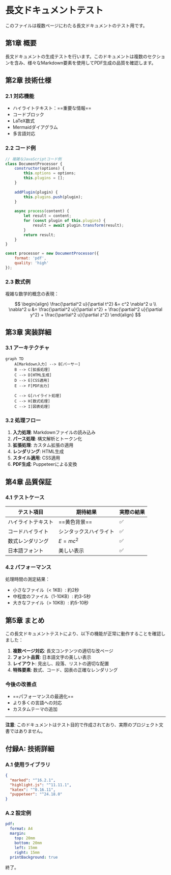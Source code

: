 # 長文ドキュメントテスト

このファイルは複数ページにわたる長文ドキュメントのテスト用です。

## 第1章 概要

長文ドキュメントの生成テストを行います。このドキュメントは複数のセクションを含み、様々なMarkdown要素を使用してPDF生成の品質を確認します。

## 第2章 技術仕様

### 2.1 対応機能
- ハイライトテキスト：==重要な情報==
- コードブロック
- LaTeX数式
- Mermaidダイアグラム
- 多言語対応

### 2.2 コード例

```javascript
// 複雑なJavaScriptコード例
class DocumentProcessor {
    constructor(options) {
        this.options = options;
        this.plugins = [];
    }
    
    addPlugin(plugin) {
        this.plugins.push(plugin);
    }
    
    async process(content) {
        let result = content;
        for (const plugin of this.plugins) {
            result = await plugin.transform(result);
        }
        return result;
    }
}

const processor = new DocumentProcessor({
    format: 'pdf',
    quality: 'high'
});
```

### 2.3 数式例

複雑な数学的概念の表現：

$$
\begin{align}
\frac{\partial^2 u}{\partial t^2} &= c^2 \nabla^2 u \\
\nabla^2 u &= \frac{\partial^2 u}{\partial x^2} + \frac{\partial^2 u}{\partial y^2} + \frac{\partial^2 u}{\partial z^2}
\end{align}
$$

## 第3章 実装詳細

### 3.1 アーキテクチャ

```mermaid
graph TD
    A[Markdown入力] --> B[パーサー]
    B --> C[拡張処理]
    C --> D[HTML生成]
    D --> E[CSS適用]
    E --> F[PDF出力]
    
    C --> G[ハイライト処理]
    C --> H[数式処理]
    C --> I[図表処理]
```

### 3.2 処理フロー

1. **入力処理**: Markdownファイルの読み込み
2. **パース処理**: 構文解析とトークン化
3. **拡張処理**: カスタム拡張の適用
4. **レンダリング**: HTML生成
5. **スタイル適用**: CSS適用
6. **PDF生成**: Puppeteerによる変換

## 第4章 品質保証

### 4.1 テストケース

| テスト項目 | 期待結果 | 実際の結果 |
|------------|----------|------------|
| ハイライトテキスト | ==黄色背景== | ✅ |
| コードハイライト | シンタックスハイライト | ✅ |
| 数式レンダリング | $E = mc^2$ | ✅ |
| 日本語フォント | 美しい表示 | ✅ |

### 4.2 パフォーマンス

処理時間の測定結果：

- 小さなファイル（< 1KB）: 約2秒
- 中程度のファイル（1-10KB）: 約3-5秒  
- 大きなファイル（> 10KB）: 約5-10秒

## 第5章 まとめ

この長文ドキュメントテストにより、以下の機能が正常に動作することを確認しました：

1. **複数ページ対応**: 長文コンテンツの適切な改ページ
2. **フォント品質**: 日本語文字の美しい表示
3. **レイアウト**: 見出し、段落、リストの適切な配置
4. **特殊要素**: 数式、コード、図表の正確なレンダリング

### 今後の改善点

- ==パフォーマンスの最適化==
- より多くの言語への対応
- カスタムテーマの追加

---

**注意**: このドキュメントはテスト目的で作成されており、実際のプロジェクト文書ではありません。

## 付録A: 技術詳細

### A.1 使用ライブラリ

```json
{
  "marked": "^16.2.1",
  "highlight.js": "^11.11.1", 
  "katex": "^0.16.11",
  "puppeteer": "^24.18.0"
}
```

### A.2 設定例

```yaml
pdf:
  format: A4
  margin:
    top: 20mm
    bottom: 20mm
    left: 15mm
    right: 15mm
  printBackground: true
```

終了。
